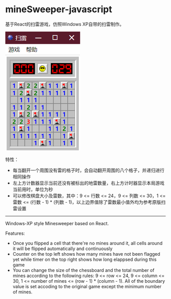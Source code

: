 # mineSweeper-javascript

基于React的扫雷游戏，仿照Windows XP自带的扫雷制作。

![](https://raw.githubusercontent.com/HanochShi/mineSweeper-javascript/master/preview/beginner.png)

特性：
- 每当翻开一个周围没有雷的格子时，会自动翻开周围的八个格子，并递归进行相同操作
- 左上方计数器显示当前还没有被标出的地雷数量，右上方计时器显示本局游戏当前用时，单位为秒
- 可以修改棋盘大小及雷数，其中：9 <= 行数 <= 24，9 <= 列数 <= 30，1 <= 雷数 <= (行数 - 1) * (列数 - 1)，以上边界值除了雷数最小值外均为参考原版扫雷设置

-----------



Windows-XP style Minesweeper based on React.

Features:
- Once you flipped a cell that there're no mines around it, all cells around it will be flipped automatically and continuously
- Counter on the top left shows how many mines have not been flagged yet while timer on the top right shows how long elappsed during this game
- You can change the size of the chessboard and the total number of mines according to the following rules: 9 <= row <= 24, 9 <= column <= 30, 1 <= number of mines <= (row - 1) * (column - 1). All of the boundary value is set accoding to the original game except the minimum number of mines.